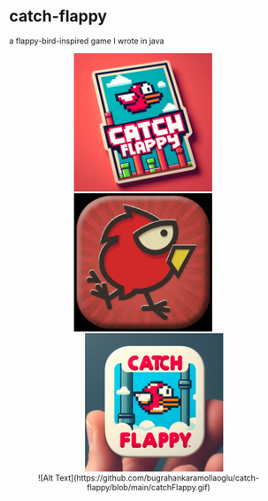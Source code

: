 # catch-flappy

a flappy-bird-inspired game I wrote in java

<div align="center">
  <img src="https://github.com/bugrahankaramollaoglu/catch-flappy/blob/main/cc.jpeg" style="margin-right: 20px;" width="250" alt="Screenshot BB">
    <img src="https://github.com/bugrahankaramollaoglu/catch-flappy/blob/main/aa.jpeg" style="margin-right: 20px;" width="250" alt="Screenshot AA">
  <img src="https://github.com/bugrahankaramollaoglu/catch-flappy/blob/main/bb.jpeg" style="margin-left: 20px;" width="250" alt="Screenshot CC">
</div>

<div align="center">
	![Alt Text](https://github.com/bugrahankaramollaoglu/catch-flappy/blob/main/catchFlappy.gif)
</div>

